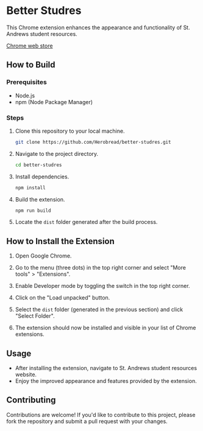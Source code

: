 # Better Studres

This Chrome extension enhances the appearance and functionality of St. Andrews student resources.

[Chrome web store](https://chromewebstore.google.com/detail/better-studres/kamnhbpjhhhjlbandgpngdnplledombg)

## How to Build

### Prerequisites
- Node.js
- npm (Node Package Manager)

### Steps
1. Clone this repository to your local machine.
   ```bash
   git clone https://github.com/Herobread/better-studres.git
   ```

2. Navigate to the project directory.
   ```bash
   cd better-studres
   ```

3. Install dependencies.
   ```bash
   npm install
   ```

4. Build the extension.
   ```bash
   npm run build
   ```

5. Locate the `dist` folder generated after the build process.

## How to Install the Extension

1. Open Google Chrome.

2. Go to the menu (three dots) in the top right corner and select "More tools" > "Extensions".

3. Enable Developer mode by toggling the switch in the top right corner.

4. Click on the "Load unpacked" button.

5. Select the `dist` folder (generated in the previous section) and click "Select Folder".

6. The extension should now be installed and visible in your list of Chrome extensions.

## Usage

- After installing the extension, navigate to St. Andrews student resources website.
- Enjoy the improved appearance and features provided by the extension.

## Contributing

Contributions are welcome! If you'd like to contribute to this project, please fork the repository and submit a pull request with your changes.
